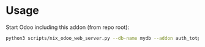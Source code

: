 # Usage

Start Odoo including this addon (from repo root):

```bash
python3 scripts/nix_odoo_web_server.py --db-name mydb --addon auth_totp_portal
```
